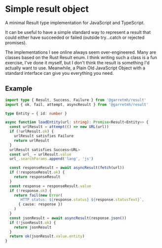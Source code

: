 # Simple result object

A minimal Result type implementation for JavaScript and TypeScript.

It can be useful to have a simple standard way to represent a result that could
either have succeeded or failed (outside try...catch or rejected promises).

The implementations I see online always seem over-engineered. Many are classes
based on the Rust Result enum. I think writing such a class is a fun exercise,
I've done it myself, but I don't think the result is something I'd actually want
to use. Meanwhile, a Plain Old JavaScript Object with a standard interface can
give you everything you need.

## Example

```ts
import type { Result, Success, Failure } from '@garretmh/result'
import { ok, fail, attempt, asyncResult } from '@garretmh/result'

type Entity = { id: number }

async function loadEntity(url: string): Promise<Result<Entity>> {
  const urlResult = attempt(() => new URL(url))
  if (!urlResult.ok) {
    urlResult satisfies Failure
    return urlResult
  }
  urlResult satisfies Success<URL>
  const url_ = urlResult.value
  url_.searchParams.append('lang', 'js')

  const responseResult = await asyncResult(fetch(url))
  if (!responseResult.ok) {
    return responseResult
  }
  const response = responseResult.value
  if (!response.ok) {
    return fail(new Error(
      `HTTP status: ${response.status} ${response.statusText}`,
      { cause: response })
    )
  }
  const jsonResult = await asyncResult(response.json())
  if (!jsonResult.ok) {
    return jsonResult
  }
  return ok(jsonResult.value.entity)
}
```
